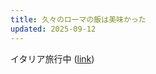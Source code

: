 ```yaml
---
title: 久々のローマの飯は美味かった
updated: 2025-09-12
---
```

イタリア旅行中 ([link](https://sotaro.io/travel/2025-09-12-rome))